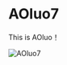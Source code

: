 # AOluo7
This is AOluo！


![AOluo7](https://github.com/XYiYiYiYiYiYiYi/AOluo7/assets/108056537/8514b6a3-8f93-4833-9cb1-fd05fe107f27)
